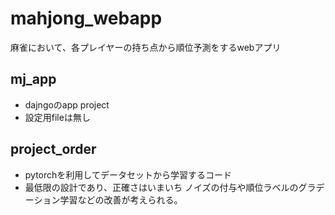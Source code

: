 # mahjong_webapp
麻雀において、各プレイヤーの持ち点から順位予測をするwebアプリ

## mj_app
- dajngoのapp project
- 設定用fileは無し

## project_order
- pytorchを利用してデータセットから学習するコード
- 最低限の設計であり、正確さはいまいち
  ノイズの付与や順位ラベルのグラデーション学習などの改善が考えられる。
